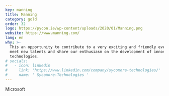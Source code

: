 ```yaml
---
key: manning
title: Manning
category: gold
order: 32
logo: https://pycon.ie/wp-content/uploads/2020/01/Manning.png
website: https://www.manning.com/
lang: en
why: >-
  This an opportunity to contribute to a very exciting and friendly event to
  meet new talents and share our enthusiasm on the development of innovative
  technologies.
# socials:
#   - icon: linkedin
#     link: 'https://www.linkedin.com/company/sycomore-technologies/'
#     name: ' Sycomore-Technologies '
---
```

Microsoft